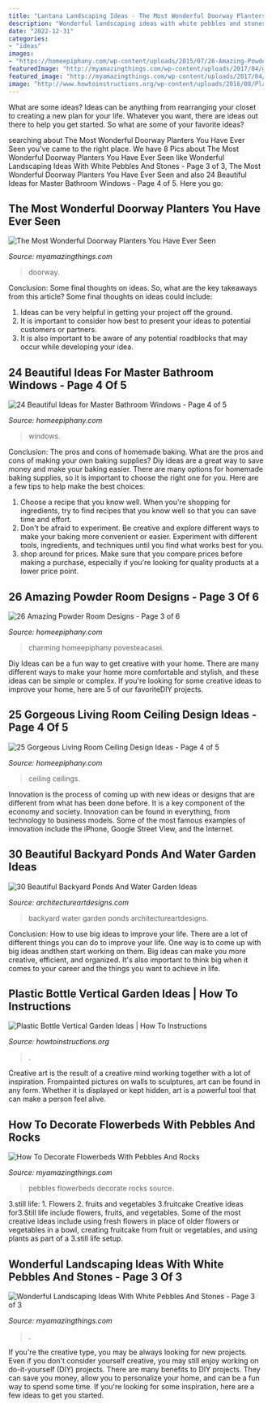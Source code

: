 ```yaml
---
title: "Lantana Landscaping Ideas - The Most Wonderful Doorway Planters You Have Ever Seen"
description: "Wonderful landscaping ideas with white pebbles and stones"
date: "2022-12-31"
categories:
- "ideas"
images:
- "https://homeepiphany.com/wp-content/uploads/2015/07/26-Amazing-Powder-Room-Designs-10-706x1024.jpg"
featuredImage: "http://myamazingthings.com/wp-content/uploads/2017/04/garden6-2.jpg"
featured_image: "http://myamazingthings.com/wp-content/uploads/2017/04/brick-patio.jpg"
image: "http://www.howtoinstructions.org/wp-content/uploads/2016/08/Plastic-Bottle-Vertical-Garden-Ideas-5.jpg"
---
```



What are some ideas?
Ideas can be anything from rearranging your closet to creating a new plan for your life. Whatever you want, there are ideas out there to help you get started. So what are some of your favorite ideas?

	

		
searching about The Most Wonderful Doorway Planters You Have Ever Seen you've came to the right place. We have 8 Pics about The Most Wonderful Doorway Planters You Have Ever Seen like Wonderful Landscaping Ideas With White Pebbles And Stones - Page 3 of 3, The Most Wonderful Doorway Planters You Have Ever Seen and also 24 Beautiful Ideas for Master Bathroom Windows - Page 4 of 5. Here you go:
		
    
## The Most Wonderful Doorway Planters You Have Ever Seen

<img loading=lazy src="http://myamazingthings.com/wp-content/uploads/2017/04/brick-patio.jpg" onerror="this.onerror=null;this.src='https://tse1.mm.bing.net/th?id=OIP.zO8dNmO8OxgWTfLRW9NEyAHaJ4&amp;pid=15.1';" alt="The Most Wonderful Doorway Planters You Have Ever Seen">

_Source: myamazingthings.com_

>doorway. 

	

Conclusion: Some final thoughts on ideas.
So, what are the key takeaways from this article?
Some final thoughts on ideas could include:
1. Ideas can be very helpful in getting your project off the ground.
2. It is important to consider how best to present your ideas to potential customers or partners.
3. It is also important to be aware of any potential roadblocks that may occur while developing your idea.

    
## 24 Beautiful Ideas For Master Bathroom Windows - Page 4 Of 5

<img loading=lazy src="https://homeepiphany.com/wp-content/uploads/2016/07/24-Beautiful-Ideas-for-Master-Bathroom-Windows-18.jpg" onerror="this.onerror=null;this.src='https://tse1.mm.bing.net/th?id=OIP.-ZMjIyFEuxy_9e_6AOCXsAHaLH&amp;pid=15.1';" alt="24 Beautiful Ideas for Master Bathroom Windows - Page 4 of 5">

_Source: homeepiphany.com_

>windows. 

	

Conclusion: The pros and cons of homemade baking.
What are the pros and cons of making your own baking supplies? Diy ideas are a great way to save money and make your baking easier. There are many options for homemade baking supplies, so it is important to choose the right one for you. Here are a few tips to help make the best choices: 
1. Choose a recipe that you know well. When you're shopping for ingredients, try to find recipes that you know well so that you can save time and effort. 
2. Don't be afraid to experiment. Be creative and explore different ways to make your baking more convenient or easier. Experiment with different tools, ingredients, and techniques until you find what works best for you. 
3. shop around for prices. Make sure that you compare prices before making a purchase, especially if you're looking for quality products at a lower price point.

    
## 26 Amazing Powder Room Designs - Page 3 Of 6

<img loading=lazy src="https://homeepiphany.com/wp-content/uploads/2015/07/26-Amazing-Powder-Room-Designs-10-706x1024.jpg" onerror="this.onerror=null;this.src='https://tse1.mm.bing.net/th?id=OIP.inx7p7Whgc2uKrLTVVYxOgHaKv&amp;pid=15.1';" alt="26 Amazing Powder Room Designs - Page 3 of 6">

_Source: homeepiphany.com_

>charming homeepiphany povesteacasei. 

	

Diy Ideas can be a fun way to get creative with your home. There are many different ways to make your home more comfortable and stylish, and these ideas can be simple or complex. If you're looking for some creative ideas to improve your home, here are 5 of our favoriteDIY projects.

    
## 25 Gorgeous Living Room Ceiling Design Ideas - Page 4 Of 5

<img loading=lazy src="https://homeepiphany.com/wp-content/uploads/2016/06/25-Gorgeous-Living-Room-Ceiling-Design-Ideas-17.jpg" onerror="this.onerror=null;this.src='https://tse1.mm.bing.net/th?id=OIP.bD3PbIZGkQWN65DpD47QIAHaE7&amp;pid=15.1';" alt="25 Gorgeous Living Room Ceiling Design Ideas - Page 4 of 5">

_Source: homeepiphany.com_

>ceiling ceilings. 

	

Innovation is the process of coming up with new ideas or designs that are different from what has been done before. It is a key component of the economy and society. Innovation can be found in everything, from technology to business models. Some of the most famous examples of innovation include the iPhone, Google Street View, and the Internet.

    
## 30 Beautiful Backyard Ponds And Water Garden Ideas

<img loading=lazy src="https://www.architectureartdesigns.com/wp-content/uploads/2013/04/Backyard-ArchitectureArtDesigns-14.jpg" onerror="this.onerror=null;this.src='https://tse4.mm.bing.net/th?id=OIP.9yFuWErWWe5YMQIDN7yU-AHaLE&amp;pid=15.1';" alt="30 Beautiful Backyard Ponds And Water Garden Ideas">

_Source: architectureartdesigns.com_

>backyard water garden ponds architectureartdesigns. 

	

Conclusion: How to use big ideas to improve your life.
There are a lot of different things you can do to improve your life. One way is to come up with big ideas andthen start working on them. Big ideas can make you more creative, efficient, and organized. It's also important to think big when it comes to your career and the things you want to achieve in life.

    
## Plastic Bottle Vertical Garden Ideas | How To Instructions

<img loading=lazy src="http://www.howtoinstructions.org/wp-content/uploads/2016/08/Plastic-Bottle-Vertical-Garden-Ideas-5.jpg" onerror="this.onerror=null;this.src='https://tse1.mm.bing.net/th?id=OIP.VhMElewHZXp521Bnb1JKJAHaKH&amp;pid=15.1';" alt="Plastic Bottle Vertical Garden Ideas | How To Instructions">

_Source: howtoinstructions.org_

>. 

	

Creative art is the result of a creative mind working together with a lot of inspiration. Frompainted pictures on walls to sculptures, art can be found in any form. Whether it is displayed or kept hidden, art is a powerful tool that can make a person feel alive.

    
## How To Decorate Flowerbeds With Pebbles And Rocks

<img loading=lazy src="http://myamazingthings.com/wp-content/uploads/2017/04/garden6-2.jpg" onerror="this.onerror=null;this.src='https://tse1.mm.bing.net/th?id=OIP.4D5vqN0L-cZ40r_3F2RecAHaJ4&amp;pid=15.1';" alt="How To Decorate Flowerbeds With Pebbles And Rocks">

_Source: myamazingthings.com_

>pebbles flowerbeds decorate rocks source. 

	

3.still life: 1. Flowers 2. fruits and vegetables 3.fruitcake
Creative ideas for3.Still life include flowers, fruits, and vegetables. Some of the most creative ideas include using fresh flowers in place of older flowers or vegetables in a bowl, creating fruitcake from fruit or vegetables, and using plants as part of a 3.still life setup.

    
## Wonderful Landscaping Ideas With White Pebbles And Stones - Page 3 Of 3

<img loading=lazy src="https://myamazingthings.com/wp-content/uploads/2017/03/path.jpg" onerror="this.onerror=null;this.src='https://tse4.mm.bing.net/th?id=OIP.JI40F9dl4A3Y2w14ZxKyXQHaFj&amp;pid=15.1';" alt="Wonderful Landscaping Ideas With White Pebbles And Stones - Page 3 of 3">

_Source: myamazingthings.com_

>. 

	

If you're the creative type, you may be always looking for new projects. Even if you don't consider yourself creative, you may still enjoy working on do-it-yourself (DIY) projects. There are many benefits to DIY projects. They can save you money, allow you to personalize your home, and can be a fun way to spend some time. If you're looking for some inspiration, here are a few ideas to get you started.

